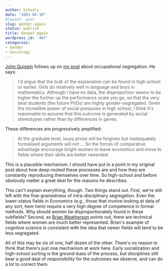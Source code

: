 ```yaml
---
author: kjhealy
date: "2003-05-10"
#layout: post
slug: gender-again
status: publish
title: Gender Again
wordpress_id: '407'
categories:
- Gender
- Sociology
---
```


[John Quiggin](http://mentalspace.ranters.net/quiggin/archives/000991.html#more "John Quiggin: Where are the women?") follows up on [my post](http://www.kieranhealy.org/blog/archives/000411.html) about occupational segregation. He says:

> I'd argue that the bulk of the explanation can be found in high school or earlier. Girls do relatively well in language and boys in mathematics. Although I have no data, the disproportion seems to be higher the further up the performance scale you go, so that the very best students (the future PhDs) are highly gender-segregated. Given the incredible power of social pressures in high school, I think it's reasonable to assume that this outcome is generated by social stereotypes rather than by differences in genes.

These differences are progressively amplified:

> At the graduate level, lousy prose will be forgiven but inadequately formalised arguments will not … So the forces of comparative advantage encourage bright women to leave economics and move to fields where their skills are better rewarded.

This is a plausible mechanism. I should have put in a point in my original post about how deep-rooted these processes are and how they are constantly reproducing themselves over time. So high-school and before obviously matter a great deal for the reasons he describes.

This can't explain everything, though. Two things stand out. First, we're still left with the fine-grainedness of intra-disciplinary segregation. Even the lower-status fields in Economics (e.g., those that involve looking at data of any sort, hem hem) require a very high degree of competence in formal methods. Why should women be disproportionately found in these subfields? Second, as [Brian Weatherson](http://philosophyweblog.blogspot.com/2003_05_04_philosophyweblog_archive.html#94093296) points out, there are technical fields where women are much better represented. Brian's example of cognitive science is consistent with the idea that newer fields will tend to be less segregated.

All of this may be six of one, half dozen of the other. There's no reason to think that there's just one mechanism at work here. Early socialization and high-school sorting is the ground-bass of the process, but disciplines still bear a good deal of responsibility for the outcomes we observe, and can do a lot to correct them.
